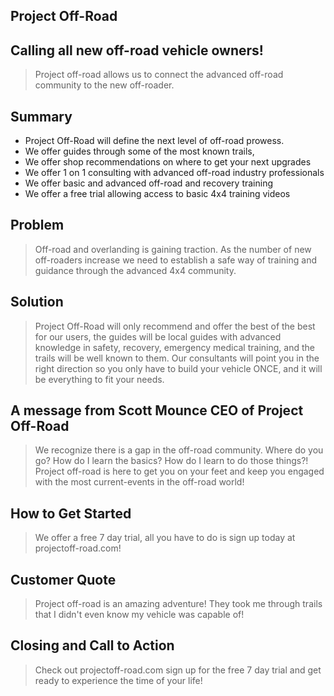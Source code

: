 ## Project Off-Road ##  

## Calling all new off-road vehicle owners! ##
  > Project off-road allows us to connect the advanced off-road community to the new off-roader.  

## Summary ##  
  * Project Off-Road will define the next level of off-road prowess. 
  * We offer guides through some of the most known trails,   
  * We offer shop recommendations on where to get your next upgrades
  * We offer 1 on 1 consulting with advanced off-road industry professionals 
  * We offer basic and advanced off-road and recovery training
  * We offer a free trial allowing access to basic 4x4 training videos

## Problem ##
  > Off-road and overlanding is gaining traction. As the number of new off-roaders increase we
  > need to establish a safe way of training and guidance through the advanced 4x4 community.   

## Solution ##
  > Project Off-Road will only recommend and offer the best of the best for our users, the guides 
  > will be local guides with advanced knowledge in safety, recovery, emergency medical training, 
  > and the trails will be well known to them. Our consultants will point you in the right direction
  > so you only have to build your vehicle ONCE, and it will be everything to fit your needs. 

## A message from Scott Mounce CEO of Project Off-Road ##
  > We recognize there is a gap in the off-road community. Where do you go? How do I learn the basics? 
  > How do I learn to do those things?! Project off-road is here to get you on your feet and keep you 
  > engaged with the most current-events in the off-road world!

## How to Get Started ##
  > We offer a free 7 day trial, all you have to do is sign up today at projectoff-road.com!

## Customer Quote ##  
  > Project off-road is an amazing adventure! They took me through trails that I didn't even know my vehicle was capable of! 

## Closing and Call to Action ##  
  > Check out projectoff-road.com sign up for the free 7 day trial and get ready to experience the time 
  > of your life!